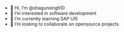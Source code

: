 - 👋 Hi, I’m @shagunsingh10
- 👀 I’m interested in software development
- 🌱 I’m currently learning SAP UI5
- 💞️ I’m looking to collaborate on opensource projects
  

<!---
shagunsingh10/shagunsingh10 is a ✨ special ✨ repository because its `README.md` (this file) appears on your GitHub profile.
You can click the Preview link to take a look at your changes.
--->
